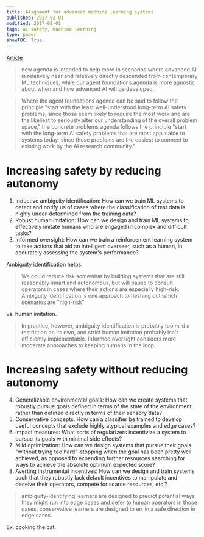 ```yaml
---
title: Alignment for advanced machine learning systems
published: 2017-02-01
modified: 2017-02-01
tags: ai safety, machine learning
type: paper
showTOC: True
---
```


[Article](https://intelligence.org/2016/07/27/alignment-machine-learning/)

> new agenda is intended to help more in scenarios where advanced AI is relatively near and relatively directly descended from contemporary ML techniques, while our agent foundations agenda is more agnostic about when and how advanced AI will be developed.

> Where the agent foundations agenda can be said to follow the principle "start with the least well-understood long-term AI safety problems, since those seem likely to require the most work and are the likeliest to seriously alter our understanding of the overall problem space," the concrete problems agenda follows the principle "start with the long-term AI safety problems that are most applicable to systems today, since those problems are the easiest to connect to existing work by the AI research community."

# Increasing safety by reducing autonomy

1. Inductive ambiguity identification: How can we train ML systems to detect and notify us of cases where the classification of test data is highly under-determined from the training data?
2. Robust human imitation: How can we design and train ML systems to effectively imitate humans who are engaged in complex and difficult tasks?
3. Informed oversight: How can we train a reinforcement learning system to take actions that aid an intelligent overseer, such as a human, in accurately assessing the system's performance?

Ambiguity identification helps:

> We could reduce risk somewhat by building systems that are still reasonably smart and autonomous, but will pause to consult operators in cases where their actions are especially high-risk. Ambiguity identification is one approach to fleshing out which scenarios are "high-risk"

vs. human imitation.

> In practice, however, ambiguity identification is probably too mild a restriction on its own, and strict human imitation probably isn't efficiently implementable. Informed oversight considers more moderate approaches to keeping humans in the loop.

# Increasing safety without reducing autonomy

4. Generalizable environmental goals: How can we create systems that robustly pursue goals defined in terms of the state of the environment, rather than defined directly in terms of their sensory data?
5. Conservative concepts: How can a classifier be trained to develop useful concepts that exclude highly atypical examples and edge cases?
6. Impact measures: What sorts of regularizers incentivize a system to pursue its goals with minimal side effects?
7. Mild optimization: How can we design systems that pursue their goals "without trying too hard"-stopping when the goal has been pretty well achieved, as opposed to expending further resources searching for ways to achieve the absolute optimum expected score?
8. Averting instrumental incentives: How can we design and train systems such that they robustly lack default incentives to manipulate and deceive their operators, compete for scarce resources, etc.?

> ambiguity-identifying learners are designed to predict potential ways they might run into edge cases and defer to human operators in those cases, conservative learners are designed to err in a safe direction in edge cases.

Ex. cooking the cat.
